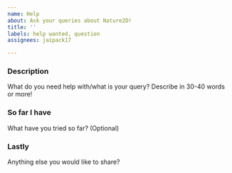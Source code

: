 ```yaml
---
name: Help
about: Ask your queries about Nature2D!
title: ''
labels: help wanted, question
assignees: jaipack17

---
```


### Description
What do you need help with/what is your query? Describe in 30-40 words or more!

### So far I have
What have you tried so far? (Optional)

### Lastly
Anything else you would like to share?
